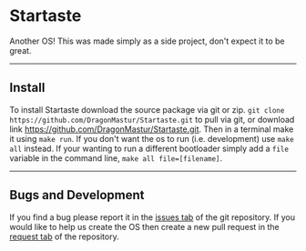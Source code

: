 # Startaste
Another OS! This was made simply as a side project, don't expect it to be great.

------
## Install
To install Startaste download the source package via git or zip. `git clone https://github.com/DragonMastur/Startaste.git` to pull via git, or download link https://github.com/DragonMastur/Startaste.git. Then in a terminal make it using `make run`. If you don't want the os to run (i.e. development) use `make all` instead. If your wanting to run a different bootloader simply add a `file` variable in the command line, `make all file=[filename]`.

-----
## Bugs and Development
If you find a bug please report it in the [issues tab](https://github.com/DragonMastur/Startaste/issues) of the git repository. If you would like to help us create the OS then create a new pull request in the [request tab](https://github.com/DragonMastur/Startaste/pull) of the repository.
